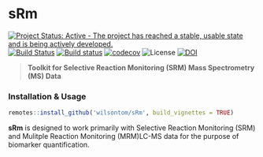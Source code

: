 # sRm

[![Project Status: Active - The project has reached a stable, usable state and is being actively developed.](http://www.repostatus.org/badges/latest/active.svg)](http://www.repostatus.org/#active) [![Build Status](https://travis-ci.org/wilsontom/sRm.svg?branch=master)](https://travis-ci.org/wilsontom/sRm) [![Build status](https://ci.appveyor.com/api/projects/status/hd7toi1bcfxchiua/branch/master?svg=true)](https://ci.appveyor.com/project/wilsontom/srm/branch/master) [![codecov](https://codecov.io/gh/wilsontom/sRm/branch/master/graph/badge.svg)](https://codecov.io/gh/wilsontom/sRm) ![License](https://img.shields.io/badge/license-GNU%20GPL%20v3.0-blue.svg "GNU GPL v3.0") [![DOI](https://zenodo.org/badge/63085212.svg)](https://zenodo.org/badge/latestdoi/63085212)

> __Toolkit for Selective Reaction Monitoring (SRM) Mass Spectrometry (MS) Data__

### Installation & Usage


```r
remotes::install_github('wilsontom/sRm', build_vignettes = TRUE)
```

**sRm** is designed to work primarily with Selective Reaction Monitoring (SRM) and Mulitple Reaction Monitoring (MRM)LC-MS data for the purpose of biomarker quantification. 








